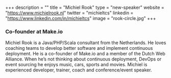 +++
description = ""
title = "Michiel Rook"
type = "new-speaker"
website = "https://www.michielrook.nl"
twitter = "michieltcs"
linkedin = "https://www.linkedin.com/in/michieltcs"
image = "rook-circle.jpg"
+++
<h3>Co-founder at Make.io</h3>

<p>Michiel Rook is a Java/PHP/Scala consultant from the Netherlands. He loves coaching teams to develop better software and implement continuous deployment. He is a co-founder of Make.io and a member of the Dutch Web Alliance. When he’s not thinking about continuous deployment, DevOps or event sourcing he enjoys music, cars, sports and movies. Michiel is experienced developer, trainer, coach and conference/event speaker.</p>